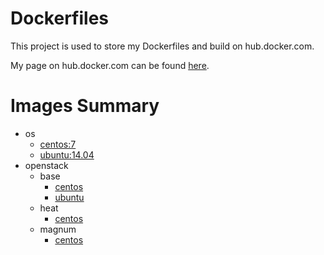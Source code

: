 # Dockerfiles

This project is used to store my Dockerfiles and build on hub.docker.com.

My page on hub.docker.com can be found [here](https://hub.docker.com/r/xuxinkun/). 

# Images Summary

* os
	* [centos:7](os/centos7/Dockerfile)
	* [ubuntu:14.04](os/ubuntu14.04/Dockerfile)
* openstack
	* base
		* [centos](openstack/base/centos/Dockerfile)	
		* [ubuntu](openstack/base/ubuntu/Dockerfile)
	* heat
		* [centos](openstack/heat/centos/Dockerfile)
	* magnum
		* [centos](openstack/magnum/centos/Dockerfile)
		